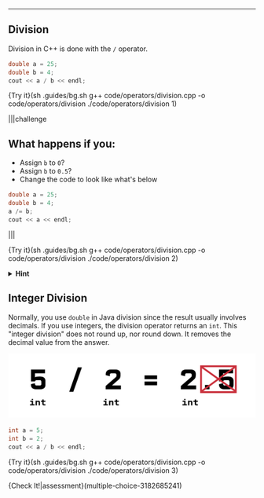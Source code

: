 ---

## Division

Division in C++ is done with the `/` operator.

```c++
double a = 25;
double b = 4;
cout << a / b << endl;
```

{Try it}(sh .guides/bg.sh g++ code/operators/division.cpp -o code/operators/division ./code/operators/division 1)

|||challenge
## What happens if you:
* Assign `b` to `0`?
* Assign `b` to `0.5`?
* Change the code to look like what's below
```c++
double a = 25;
double b = 4;
a /= b;
cout << a << endl;
```

|||

{Try it}(sh .guides/bg.sh g++ code/operators/division.cpp -o code/operators/division ./code/operators/division 2)

<details><summary><b>Hint</b></summary><code>/=</code> works similarly to <code>+=</code> and <code>-=</code></details>

## Integer Division

Normally, you use `double` in Java division since the result usually involves decimals. If you use integers, the division operator returns an `int`. This "integer division" does not round up, nor round down. It removes the decimal value from the answer.

![.guides/img/intDivision](.guides/img/intDivision.png)

```c++
int a = 5;
int b = 2;
cout << a / b << endl;
```

{Try it}(sh .guides/bg.sh g++ code/operators/division.cpp -o code/operators/division ./code/operators/division 3)

{Check It!|assessment}(multiple-choice-3182685241)
